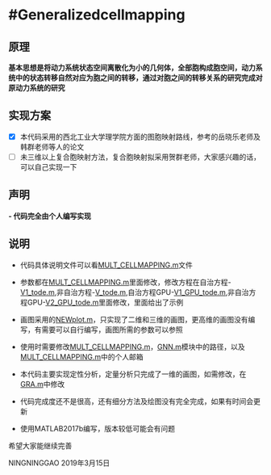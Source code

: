 #Generalizedcellmapping
===

## 原理
**基本思想是将动力系统状态空间离散化为小的几何体，全部胞构成胞空间，动力系统中的状态转移自然对应为胞之间的转移，通过对胞之间的转移关系的研究完成对原动力系统的研究**

## 实现方案
- [x] 本代码采用的西北工业大学理学院方面的图胞映射路线，参考的岳晓乐老师及韩群老师等人的论文
- [ ] 未三维以上复合胞映射方法，复合胞映射拟采用贺群老师，大家感兴趣的话，可以自己实现一下

## 声明
**- 代码完全由个人编写实现**

## 说明
- 代码具体说明文件可以看[MULT_CELLMAPPING.m](code/MULT_CELLMAPPING.m)文件

- 参数都在[MULT_CELLMAPPING.m](code/MULT_CELLMAPPING.m)里面修改，修改方程在自治方程-[V1_tode.m](code/V1_tode.m),非自治方程-[V_tode.m](code/V_tode.m),自治方程GPU-[V1_GPU_tode.m](code/V1_GPU_tode.m),非自治方程GPU-[V2_GPU_tode.m](code/V2_GPU_tode.m)里面修改，里面给出了示例

- 画图采用的[NEWplot.m](code/NEWplot.m)，只实现了二维和三维的画图，更高维的画图没有编写，有需要可以自行编写，画图所需的参数可以参照

- 使用时需要修改[MULT_CELLMAPPING.m](code/MULT_CELLMAPPING.m)，[GNN.m](code/GNN.m)模块中的路径，以及[MULT_CELLMAPPING.m](code/MULT_CELLMAPPING.m)中的个人邮箱

- 本代码主要实现定性分析，定量分析只完成了一维的画图，如需修改，在[GRA.m](code/GRA.m)中修改

- 代码完成度还不是很高，还有细分方法及绘图没有完全完成，如果有时间会更新

- 使用MATLAB2017b编写，版本较低可能会有问题

希望大家能继续完善

NINGNINGGAO 2019年3月15日
